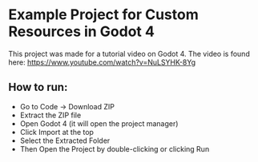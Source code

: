 # Example Project for Custom Resources in Godot 4

This project was made for a tutorial video on Godot 4.
The video is found here: https://www.youtube.com/watch?v=NuLSYHK-8Yg

## How to run:
- Go to Code -> Download ZIP
- Extract the ZIP file
- Open Godot 4 (it will open the project manager)
- Click Import at the top
- Select the Extracted Folder
- Then Open the Project by double-clicking or clicking Run
